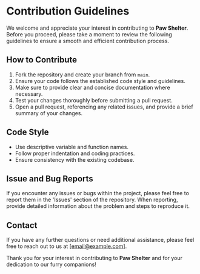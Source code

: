 # Contribution Guidelines

We welcome and appreciate your interest in contributing to **Paw Shelter**. Before you proceed, please take a moment to review the following guidelines to ensure a smooth and efficient contribution process.

## How to Contribute

1. Fork the repository and create your branch from `main`.
2. Ensure your code follows the established code style and guidelines.
3. Make sure to provide clear and concise documentation where necessary.
4. Test your changes thoroughly before submitting a pull request.
5. Open a pull request, referencing any related issues, and provide a brief summary of your changes.

## Code Style

- Use descriptive variable and function names.
- Follow proper indentation and coding practices.
- Ensure consistency with the existing codebase.

## Issue and Bug Reports

If you encounter any issues or bugs within the project, please feel free to report them in the 'Issues' section of the repository. When reporting, provide detailed information about the problem and steps to reproduce it.

## Contact

If you have any further questions or need additional assistance, please feel free to reach out to us at [email@example.com].

Thank you for your interest in contributing to **Paw Shelter** and for your dedication to our furry companions!
